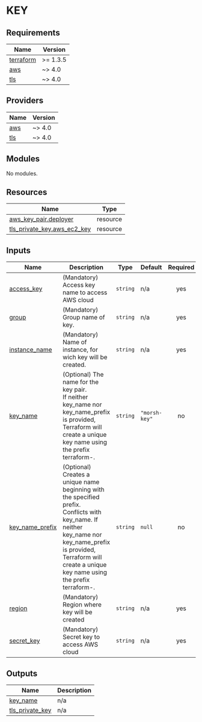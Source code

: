 # KEY

<!-- BEGINNING OF PRE-COMMIT-TERRAFORM DOCS HOOK -->
## Requirements

| Name | Version |
|------|---------|
| <a name="requirement_terraform"></a> [terraform](#requirement\_terraform) | >= 1.3.5 |
| <a name="requirement_aws"></a> [aws](#requirement\_aws) | ~> 4.0 |
| <a name="requirement_tls"></a> [tls](#requirement\_tls) | ~> 4.0 |

## Providers

| Name | Version |
|------|---------|
| <a name="provider_aws"></a> [aws](#provider\_aws) | ~> 4.0 |
| <a name="provider_tls"></a> [tls](#provider\_tls) | ~> 4.0 |

## Modules

No modules.

## Resources

| Name | Type |
|------|------|
| [aws_key_pair.deployer](https://registry.terraform.io/providers/hashicorp/aws/latest/docs/resources/key_pair) | resource |
| [tls_private_key.aws_ec2_key](https://registry.terraform.io/providers/hashicorp/tls/latest/docs/resources/private_key) | resource |

## Inputs

| Name | Description | Type | Default | Required |
|------|-------------|------|---------|:--------:|
| <a name="input_access_key"></a> [access\_key](#input\_access\_key) | (Mandatory) Access key name to access AWS cloud | `string` | n/a | yes |
| <a name="input_group"></a> [group](#input\_group) | (Mandatory) Group name of key. | `string` | n/a | yes |
| <a name="input_instance_name"></a> [instance\_name](#input\_instance\_name) | (Mandatory) Name of instance, for wich key will be created. | `string` | n/a | yes |
| <a name="input_key_name"></a> [key\_name](#input\_key\_name) | (Optional) The name for the key pair. <br>If neither key\_name nor key\_name\_prefix is provided, <br>Terraform will create a unique key name using the prefix terraform-. | `string` | `"morsh-key"` | no |
| <a name="input_key_name_prefix"></a> [key\_name\_prefix](#input\_key\_name\_prefix) | (Optional) Creates a unique name beginning with the specified prefix. <br>Conflicts with key\_name. If neither key\_name nor key\_name\_prefix is provided, <br>Terraform will create a unique key name using the prefix terraform-. | `string` | `null` | no |
| <a name="input_region"></a> [region](#input\_region) | (Mandatory) Region where key will be created | `string` | n/a | yes |
| <a name="input_secret_key"></a> [secret\_key](#input\_secret\_key) | (Mandatory) Secret key to access AWS cloud | `string` | n/a | yes |

## Outputs

| Name | Description |
|------|-------------|
| <a name="output_key_name"></a> [key\_name](#output\_key\_name) | n/a |
| <a name="output_tls_private_key"></a> [tls\_private\_key](#output\_tls\_private\_key) | n/a |
<!-- END OF PRE-COMMIT-TERRAFORM DOCS HOOK -->
